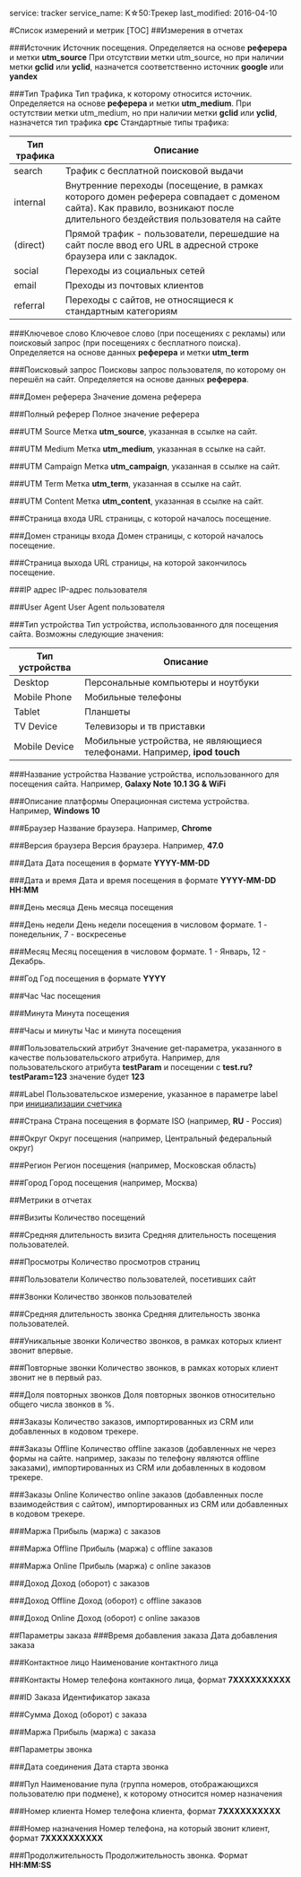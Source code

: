 service: tracker
service_name: K☆50:Трекер
last_modified: 2016-04-10

#Список измерений и метрик
[TOC]
##Измерения в отчетах

###Источник
Источник посещения. Определяется на основе **реферера** и метки **utm_source**
При отсутствии метки utm_source, но при наличии метки **gclid** или **yclid**, назначется соответственно источник **google** или **yandex**

###Тип Трафика
Тип трафика, к которому относится источник. Определяется на основе **реферера** и метки **utm_medium**. При остутствии метки utm_medium, но при наличии метки **gclid** или **yclid**, назначется тип трафика **cpc**
Стандартные типы трафика:

|Тип трафика|Описание|
|----|----|
|search|Трафик с бесплатной поисковой выдачи|
|internal|Внутренние переходы (посещение, в рамках которого домен реферера совпадает с доменом сайта). Как правило, возникают после длительного бездействия пользователя на сайте|
|(direct)|Прямой трафик - пользователи, перешедшие на сайт после ввод его URL в адресной строке браузера или с закладок.|
|social|Переходы из социальных сетей|
|email|Преходы из почтовых клиентов|
|referral|Переходы с сайтов, не относящиеся к стандартным категориям|

###Ключевое слово
Ключевое слово (при посещениях с рекламы) или поисковый запрос (при посещениях с бесплатного поиска). Определяется на основе данных **реферера** и метки **utm_term**

###Поисковый запрос
Поисковы запрос пользователя, по которому он перешёл на сайт. Определяется на основе данных **реферера**.

###Домен реферера
Значение домена реферера

###Полный реферер
Полное значение реферера

###UTM Source
Метка **utm_source**, указанная в ссылке на сайт.

###UTM Medium
Метка **utm_medium**, указанная в ссылке на сайт.

###UTM Campaign
Метка **utm_campaign**, указанная в ссылке на сайт.

###UTM Term
Метка **utm_term**, указанная в ссылке на сайт.

###UTM Content
Метка **utm_content**, указанная в ссылке на сайт.

###Страница входа
URL страницы, с которой началось посещение.

###Домен страницы входа
Домен страницы, с которой началось посещение.

###Страница выхода
URL страницы, на которой закончилось посещение.

###IP адрес
IP-адрес пользователя

###User Agent
User Agent пользователя

###Тип устройства
Тип устройства, использованного для посещения сайта. Возможны следующие значения:

|Тип устройства|Описание|
|----|----|
|Desktop|Персональные компьютеры и ноутбуки|
|Mobile Phone|Мобильные телефоны|
|Tablet|Планшеты|
|TV Device|Телевизоры и тв приставки|
|Mobile Device|Мобильные устройства, не являющиеся телефонами. Например, **ipod touch**|

###Название устройства
Название устройства, использованного для посещения сайта. Например, **Galaxy Note 10.1 3G & WiFi**

###Описание платформы
Операционная система устройства. Например, **Windows 10**

###Браузер
Название браузера. Например, **Chrome**

###Версия браузера
Версия браузера. Например, **47.0**

###Дата
Дата посещения в формате **YYYY-MM-DD**

###Дата и время
Дата и время посещения в формате **YYYY-MM-DD HH:MM**

###День месяца
День месяца посещения

###День недели
День недели посещения в числовом формате. 1 - понедельник, 7 - воскресенье

###Месяц
Месяц посещения в числовом формате. 1 - Январь, 12 - Декабрь.

###Год
Год посещения в формате **YYYY**

###Час
Час посещения

###Минута
Минута посещения

###Часы и минуты
Час и минута посещения

###Пользовательский атрибут
Значение get-параметра, указанного в качестве пользовательского атрибута.
Например, для пользовательского атрибута **testParam** и посещении с **test.ru?testParam=123** значение будет **123**

###Label
Пользовательское измерение, указанное в параметре label при [инициализации счетчика](../counters/javascript-api/)

###Страна
Страна посещения в формате ISO (например, **RU** - Россия)

###Округ
Округ посещения (например, Центральный федеральный округ)

###Регион
Регион посещения (например, Московская область)

###Город
Город посещения (например, Москва)

##Метрики в отчетах

###Визиты
Количество посещений

###Средняя длительность визита
Средняя длительность посещения пользователей.

###Просмотры
Количество просмотров страниц

###Пользователи
Количество пользователей, посетивших сайт

###Звонки
Количество звонков пользователей

###Средняя длительность звонка
Средняя длительность звонка пользователей.

###Уникальные звонки
Количество звонков, в рамках которых клиент звонит впервые.

###Повторные звонки
Количество звонков, в рамках которых клиент звонит не в первый раз.

###Доля повторных звонков
Доля повторных звонков относительно общего числа звонков в %.

###Заказы
Количество заказов, импортированных из CRM или добавленных в кодовом трекере.

###Заказы Offline
Количество offline заказов (добавленных не через формы на сайте. например, заказы по телефону являются offline заказами), импортированных из CRM или добавленных в кодовом трекере.

###Заказы Online
Количество online заказов (добавленных после взаимодействия с сайтом), импортированных из CRM или добавленных в кодовом трекере.

###Маржа
Прибыль (маржа) с заказов

###Маржа Offline
Прибыль (маржа) с offline заказов

###Маржа Online
Прибыль (маржа) с online заказов

###Доход
Доход (оборот) с заказов

###Доход Offline
Доход (оборот) с offline заказов

###Доход Online
Доход (оборот) с online заказов

##Параметры заказа
###Время добавления заказа
Дата добавления заказа

###Контактное лицо
Наименование контактного лица

###Контакты
Номер телефона контакного лица, формат **7XXXXXXXXXX**

###ID Заказа
Идентификатор заказа

###Сумма
Доход (оборот) с заказа

###Маржа
Прибыль (маржа) с заказа

##Параметры звонка

###Дата соединения
Дата старта звонка

###Пул
Наименование пула (группа номеров, отображающихся пользователю при подмене), к которому относится номер назначения

###Номер клиента
Номер телефона клиента, формат **7XXXXXXXXXX**

###Номер назначения
Номер телефона, на который звонит клиент, формат **7XXXXXXXXXX**

###Продолжительность
Продолжительность звонка. Формат **HH:MM:SS**

